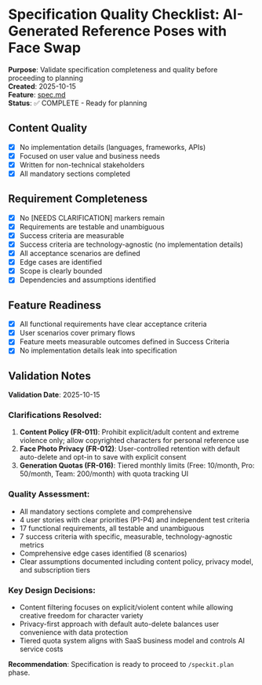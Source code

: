 # Specification Quality Checklist: AI-Generated Reference Poses with Face Swap

**Purpose**: Validate specification completeness and quality before proceeding to planning  
**Created**: 2025-10-15  
**Feature**: [spec.md](../spec.md)  
**Status**: ✅ COMPLETE - Ready for planning

## Content Quality

- [x] No implementation details (languages, frameworks, APIs)
- [x] Focused on user value and business needs
- [x] Written for non-technical stakeholders
- [x] All mandatory sections completed

## Requirement Completeness

- [x] No [NEEDS CLARIFICATION] markers remain
- [x] Requirements are testable and unambiguous
- [x] Success criteria are measurable
- [x] Success criteria are technology-agnostic (no implementation details)
- [x] All acceptance scenarios are defined
- [x] Edge cases are identified
- [x] Scope is clearly bounded
- [x] Dependencies and assumptions identified

## Feature Readiness

- [x] All functional requirements have clear acceptance criteria
- [x] User scenarios cover primary flows
- [x] Feature meets measurable outcomes defined in Success Criteria
- [x] No implementation details leak into specification

## Validation Notes

**Validation Date**: 2025-10-15

### Clarifications Resolved:
1. **Content Policy (FR-011)**: Prohibit explicit/adult content and extreme violence only; allow copyrighted characters for personal reference use
2. **Face Photo Privacy (FR-012)**: User-controlled retention with default auto-delete and opt-in to save with explicit consent
3. **Generation Quotas (FR-016)**: Tiered monthly limits (Free: 10/month, Pro: 50/month, Team: 200/month) with quota tracking UI

### Quality Assessment:
- All mandatory sections complete and comprehensive
- 4 user stories with clear priorities (P1-P4) and independent test criteria
- 17 functional requirements, all testable and unambiguous
- 7 success criteria with specific, measurable, technology-agnostic metrics
- Comprehensive edge cases identified (8 scenarios)
- Clear assumptions documented including content policy, privacy model, and subscription tiers

### Key Design Decisions:
- Content filtering focuses on explicit/violent content while allowing creative freedom for character variety
- Privacy-first approach with default auto-delete balances user convenience with data protection
- Tiered quota system aligns with SaaS business model and controls AI service costs

**Recommendation**: Specification is ready to proceed to `/speckit.plan` phase.
